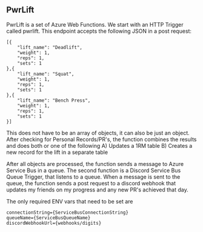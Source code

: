 ## PwrLift
PwrLift is a set of Azure Web Functions. We start with an HTTP Trigger called pwrlift. 
This endpoint accepts the following JSON in a post request:
```
[{
    "lift_name": "Deadlift",
    "weight": 1,
    "reps": 1,
    "sets": 1
},{
    "lift_name": "Squat",
    "weight": 1,
    "reps": 1,
    "sets": 1
},{
    "lift_name": "Bench Press",
    "weight": 1,
    "reps": 1,
    "sets": 1
}]
``` 
This does not have to be an array of objects, it can also be just an object.
After checking for Personal Records/PR's, the function combines the results and does both or one of the following 
A) Updates a 1RM table
B) Creates a new record for the lift in a separate table

After all objects are processed, the function sends a message to Azure Service Bus in a queue.
The second function is a Discord Service Bus Queue Trigger, that listens to a queue. When a message is sent to the queue,
the function sends a post request to a discord webhook that updates my friends on my progress and any new PR's achieved that day.

The only required ENV vars that need to be set are 
```
connectionString={ServiceBusConnectionString}
queueName={ServiceBusQueueName}
discordWebhookUrl={webhooks/digits}
```